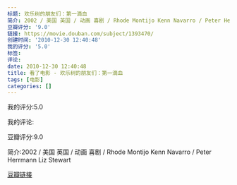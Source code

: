 ```yaml
---
标题: 欢乐树的朋友们：第一滴血
简介: 2002 / 美国 英国 / 动画 喜剧 / Rhode Montijo Kenn Navarro / Peter Herrmann Liz Stewart
豆瓣评分: '9.0'
链接: https://movie.douban.com/subject/1393470/
创建时间: '2010-12-30 12:40:48'
我的评分: '5.0'
标签:
评论:
date: 2010-12-30 12:40:48
title: 看了电影 - 欢乐树的朋友们：第一滴血
tags: [电影]
categories: []
---
```


我的评分:5.0

我的评论:

豆瓣评分:9.0

简介:2002 / 美国 英国 / 动画 喜剧 / Rhode Montijo Kenn Navarro / Peter Herrmann Liz Stewart

[豆瓣链接](https://movie.douban.com/subject/1393470/)

